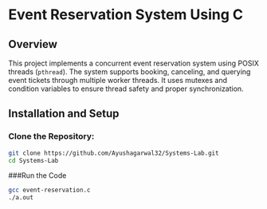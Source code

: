 # Event Reservation System Using C

## Overview

This project implements a concurrent event reservation system using POSIX threads (`pthread`). The system supports booking, canceling, and querying event tickets through multiple worker threads. It uses mutexes and condition variables to ensure thread safety and proper synchronization.

## Installation and Setup

### Clone the Repository:

```bash
git clone https://github.com/Ayushagarwal32/Systems-Lab.git
cd Systems-Lab
```
###Run the Code

```bash
gcc event-reservation.c
./a.out
```
